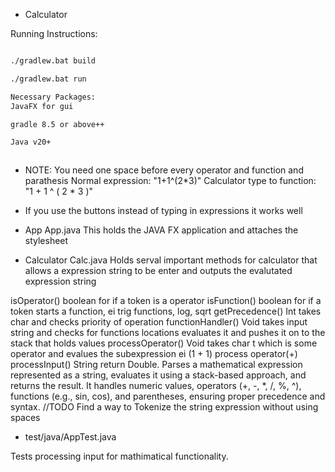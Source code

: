 
* Calculator

Running Instructions:
```bash

./gradlew.bat build    

./gradlew.bat run

```
```bash
Necessary Packages:
JavaFX for gui

gradle 8.5 or above++

Java v20+



```


* NOTE:
You need one space before every operator and function and parathesis
Normal expression: "1+1^(2*3)"
Calculator type to function: "1 + 1 ^ ( 2 * 3 )"

* If you use the buttons instead of typing in expressions it works well 

* App
App.java
This holds the JAVA FX application and attaches the stylesheet

* Calculator
Calc.java
Holds serval important methods for calculator that allows a expression string to be enter and outputs the evalutated expression string

isOperator() boolean for if a token is a operator
isFunction() boolean for if a token starts a function, ei trig functions, log, sqrt
getPrecedence() Int takes char and checks priority of operation
functionHandler() Void takes input string and checks for functions locations evaluates it and pushes it on to the stack that holds values
processOperator() Void takes char t which is some operator and evalues the subexpression ei (1 + 1) process operator(+)
processInput() String return Double. Parses a mathematical expression represented as a string, evaluates it using a stack-based approach, and returns the result. It handles numeric values, operators (+, -, *, /, %, ^), functions (e.g., sin, cos), and parentheses, ensuring proper precedence and syntax.
//TODO 
Find a way to Tokenize the string expression without using spaces 


* test/java/AppTest.java

Tests processing input for mathimatical functionality.

